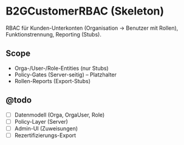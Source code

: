 # B2GCustomerRBAC (Skeleton)
RBAC für Kunden-Unterkonten (Organisation → Benutzer mit Rollen), Funktionstrennung, Reporting (Stubs).

## Scope
- Orga-/User-/Role-Entities (nur Stubs)
- Policy-Gates (Server-seitig) – Platzhalter
- Rollen-Reports (Export-Stubs)

## @todo
- [ ] Datenmodell (Orga, OrgaUser, Role)
- [ ] Policy-Layer (Server)
- [ ] Admin-UI (Zuweisungen)
- [ ] Rezertifizierungs-Export
